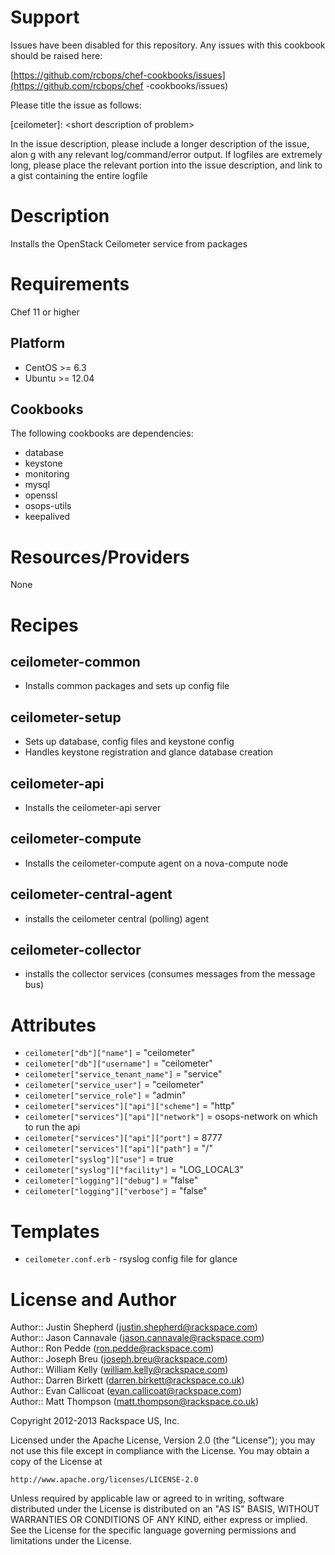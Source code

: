 Support
=======

Issues have been disabled for this repository.
Any issues with this cookbook should be raised here:

[https://github.com/rcbops/chef-cookbooks/issues](https://github.com/rcbops/chef
-cookbooks/issues)

Please title the issue as follows:

[ceilometer]: \<short description of problem\>

In the issue description, please include a longer description of the issue, alon
g with any relevant log/command/error output.
If logfiles are extremely long, please place the relevant portion into the issue
 description, and link to a gist containing the entire logfile

Description
===========

Installs the OpenStack Ceilometer service from packages

Requirements
============

Chef 11 or higher

Platform
--------

* CentOS >= 6.3
* Ubuntu >= 12.04

Cookbooks
---------

The following cookbooks are dependencies:

* database
* keystone
* monitoring
* mysql
* openssl
* osops-utils
* keepalived

Resources/Providers
===================

None


Recipes
=======

ceilometer-common
-------
- Installs common packages and sets up config file

ceilometer-setup
-----
- Sets up database, config files and keystone config
- Handles keystone registration and glance database creation

ceilometer-api
------
- Installs the ceilometer-api server

ceilometer-compute
--------
- Installs the ceilometer-compute agent on a nova-compute node

ceilometer-central-agent
--------------
- installs the ceilometer central (polling) agent

ceilometer-collector
----------
- installs the collector services (consumes messages from the message bus)


Attributes
==========

* `ceilometer["db"]["name"]` = "ceilometer"
* `ceilometer["db"]["username"]` = "ceilometer"
* `ceilometer["service_tenant_name"]` = "service"
* `ceilometer["service_user"]` = "ceilometer"
* `ceilometer["service_role"]` = "admin"
* `ceilometer["services"]["api"]["scheme"]` = "http"
* `ceilometer["services"]["api"]["network"]` = osops-network on which to run the api
* `ceilometer["services"]["api"]["port"]` = 8777
* `ceilometer["services"]["api"]["path"]` = "/"
* `ceilometer["syslog"]["use"]` = true
* `ceilometer["syslog"]["facility"]` = "LOG_LOCAL3"
* `ceilometer["logging"]["debug"]` = "false"
* `ceilometer["logging"]["verbose"]` = "false"

Templates
=========

* `ceilometer.conf.erb` - rsyslog config file for glance

License and Author
==================

Author:: Justin Shepherd (<justin.shepherd@rackspace.com>)  
Author:: Jason Cannavale (<jason.cannavale@rackspace.com>)  
Author:: Ron Pedde (<ron.pedde@rackspace.com>)  
Author:: Joseph Breu (<joseph.breu@rackspace.com>)  
Author:: William Kelly (<william.kelly@rackspace.com>)  
Author:: Darren Birkett (<darren.birkett@rackspace.co.uk>)  
Author:: Evan Callicoat (<evan.callicoat@rackspace.com>)  
Author:: Matt Thompson (<matt.thompson@rackspace.co.uk>)  

Copyright 2012-2013 Rackspace US, Inc.

Licensed under the Apache License, Version 2.0 (the "License");
you may not use this file except in compliance with the License.
You may obtain a copy of the License at

    http://www.apache.org/licenses/LICENSE-2.0

Unless required by applicable law or agreed to in writing, software
distributed under the License is distributed on an "AS IS" BASIS,
WITHOUT WARRANTIES OR CONDITIONS OF ANY KIND, either express or implied.
See the License for the specific language governing permissions and
limitations under the License.
